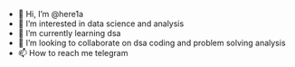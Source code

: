 - 👋 Hi, I’m @here1a
- 👀 I’m interested in data science and analysis
- 🌱 I’m currently learning dsa
- 💞️ I’m looking to collaborate on dsa coding and problem solving analysis 
- 📫 How to reach me telegram 

<!---
here1a/here1a is a ✨ special ✨ repository because its `README.md` (this file) appears on your GitHub profile.
You can click the Preview link to take a look at your changes.
--->
